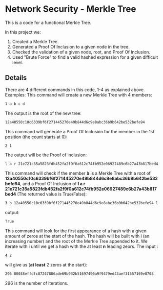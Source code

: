 # Network Security - Merkle Tree

This is a code for a functional Merkle Tree. 

In this project we:

1) Created a Merkle Tree.
2) Generated a Proof Of Inclusion to a given node in the tree.
3) Checked the validation of a given node, root, and Proof Of Inclusion.
4) Used "Brute Force" to find a valid hashed expression for a given difficult level.

## Details
There are 4 different commands in this code, 1-4 as explained above.
Examples:
This command will create a new Merkle Tree with 4 members:
```bash
1 a b c d
```
The output is the root of the new tree:
```bash
12a40550c10c6339bf6f271445270e49b844d6c9e8abc36b9b642be532befe94
```
This command will generate a Proof Of Inclusion for the member in the 1st position (the count starts at 0):
```bash
2 1
```
The output will be the Proof of inclusion:
```bash
l a r 21e721c35a5823fdb452fa2f9f0a612c74fb952e06927489c6b27a43b817bed4
```
This command will check if the member **b** is a Merkle Tree with a root of **12a40550c10c6339bf6f271445270e49b844d6c9e8abc36b9b642be532befe94**, and a Proof Of Inclusion of **l a r 21e721c35a5823fdb452fa2f9f0a612c74fb952e06927489c6b27a43b817bed4**
(The returned value is True/False):
```bash
3 b 12a40550c10c6339bf6f271445270e49b844d6c9e8abc36b9b642be532befe94 l a r 21e721c35a5823fdb452fa2f9f0a612c74fb952e06927489c6b27a43b817bed4
```
output:
```bash
True
```
This command will look for the first appearance of a hash with a given amount of zeros at the start of the hash. The hash will be built with i (an increasing number) and the root of the Merkle Tree appended to it. We iterate with i until we get a hash with the at least **n** leading zeors.
The input : 
```bash
4 2
```
will give us (**at least** 2 zeros at the start):
```bash
296 00038effdfc87247806ade69b932b51697490a9f9479ed43aef31657169e8703
```
296 is the number of iterations.
